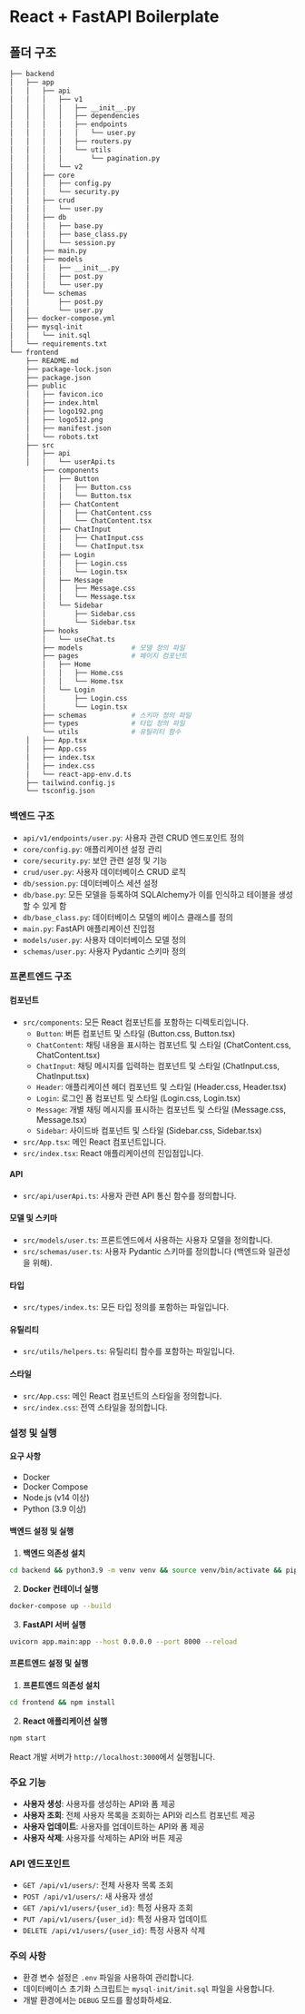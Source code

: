 # React + FastAPI Boilerplate

## 폴더 구조

```bash
├── backend
│   ├── app
│   │   ├── api
│   │   │   ├── v1
│   │   │   │   ├── __init__.py
│   │   │   │   ├── dependencies
│   │   │   │   ├── endpoints
│   │   │   │   │   └── user.py
│   │   │   │   ├── routers.py
│   │   │   │   └── utils
│   │   │   │       └── pagination.py
│   │   │   └── v2
│   │   ├── core
│   │   │   ├── config.py
│   │   │   └── security.py
│   │   ├── crud
│   │   │   └── user.py
│   │   ├── db
│   │   │   ├── base.py
│   │   │   ├── base_class.py
│   │   │   └── session.py
│   │   ├── main.py
│   │   ├── models
│   │   │   ├── __init__.py
│   │   │   ├── post.py
│   │   │   └── user.py
│   │   └── schemas
│   │       ├── post.py
│   │       └── user.py
│   ├── docker-compose.yml
│   ├── mysql-init
│   │   └── init.sql
│   └── requirements.txt
└── frontend
    ├── README.md
    ├── package-lock.json
    ├── package.json
    ├── public
    │   ├── favicon.ico
    │   ├── index.html
    │   ├── logo192.png
    │   ├── logo512.png
    │   ├── manifest.json
    │   └── robots.txt
    ├── src
    │   ├── api
    │   │   └── userApi.ts
        ├── components
        │   ├── Button
        │   │   ├── Button.css
        │   │   └── Button.tsx
        │   ├── ChatContent
        │   │   ├── ChatContent.css
        │   │   └── ChatContent.tsx
        │   ├── ChatInput
        │   │   ├── ChatInput.css
        │   │   └── ChatInput.tsx
        │   ├── Login
        │   │   ├── Login.css
        │   │   └── Login.tsx
        │   ├── Message
        │   │   ├── Message.css
        │   │   └── Message.tsx
        │   └── Sidebar
        │       ├── Sidebar.css
        │       └── Sidebar.tsx
        ├── hooks
        │   └── useChat.ts
        ├── models            # 모델 정의 파일
        ├── pages             # 페이지 컴포넌트
        │   ├── Home
        │   │   ├── Home.css
        │   │   └── Home.tsx
        │   └── Login
        │       ├── Login.css
        │       └── Login.tsx
        ├── schemas           # 스키마 정의 파일
        ├── types             # 타입 정의 파일
        └── utils             # 유틸리티 함수
    │   ├── App.tsx
    │   ├── App.css
    │   ├── index.tsx
    │   ├── index.css
    │   └── react-app-env.d.ts
    ├── tailwind.config.js
    └── tsconfig.json
```

### 백엔드 구조

- `api/v1/endpoints/user.py`: 사용자 관련 CRUD 엔드포인트 정의
- `core/config.py`: 애플리케이션 설정 관리
- `core/security.py`: 보안 관련 설정 및 기능
- `crud/user.py`: 사용자 데이터베이스 CRUD 로직
- `db/session.py`: 데이터베이스 세션 설정
- `db/base.py`: 모든 모델을 등록하여 SQLAlchemy가 이를 인식하고 테이블을 생성할 수 있게 함
- `db/base_class.py`: 데이터베이스 모델의 베이스 클래스를 정의
- `main.py`: FastAPI 애플리케이션 진입점
- `models/user.py`: 사용자 데이터베이스 모델 정의
- `schemas/user.py`: 사용자 Pydantic 스키마 정의

### 프론트엔드 구조

#### 컴포넌트
- `src/components`: 모든 React 컴포넌트를 포함하는 디렉토리입니다.
    - `Button`: 버튼 컴포넌트 및 스타일 (Button.css, Button.tsx)
    - `ChatContent`: 채팅 내용을 표시하는 컴포넌트 및 스타일 (ChatContent.css, ChatContent.tsx)
    - `ChatInput`: 채팅 메시지를 입력하는 컴포넌트 및 스타일 (ChatInput.css, ChatInput.tsx)
    - `Header`: 애플리케이션 헤더 컴포넌트 및 스타일 (Header.css, Header.tsx)
    - `Login`: 로그인 폼 컴포넌트 및 스타일 (Login.css, Login.tsx)
    - `Message`: 개별 채팅 메시지를 표시하는 컴포넌트 및 스타일 (Message.css, Message.tsx)
    - `Sidebar`: 사이드바 컴포넌트 및 스타일 (Sidebar.css, Sidebar.tsx)
- `src/App.tsx`: 메인 React 컴포넌트입니다.
- `src/index.tsx`: React 애플리케이션의 진입점입니다.

#### API
- `src/api/userApi.ts`: 사용자 관련 API 통신 함수를 정의합니다.

#### 모델 및 스키마
- `src/models/user.ts`: 프론트엔드에서 사용하는 사용자 모델을 정의합니다.
- `src/schemas/user.ts`: 사용자 Pydantic 스키마를 정의합니다 (백엔드와 일관성을 위해).

#### 타입
- `src/types/index.ts`: 모든 타입 정의를 포함하는 파일입니다.

#### 유틸리티
- `src/utils/helpers.ts`: 유틸리티 함수를 포함하는 파일입니다.

#### 스타일
- `src/App.css`: 메인 React 컴포넌트의 스타일을 정의합니다.
- `src/index.css`: 전역 스타일을 정의합니다.

### 설정 및 실행

#### 요구 사항

- Docker
- Docker Compose
- Node.js (v14 이상)
- Python (3.9 이상)

#### 백엔드 설정 및 실행

1. **백엔드 의존성 설치**

```bash
cd backend && python3.9 -m venv venv && source venv/bin/activate && pip install -r requirements.txt
```

2. **Docker 컨테이너 실행**

```bash
docker-compose up --build
```

3. **FastAPI 서버 실행**

```bash
uvicorn app.main:app --host 0.0.0.0 --port 8000 --reload
```

#### 프론트엔드 설정 및 실행

1. **프론트엔드 의존성 설치**

```bash
cd frontend && npm install
```

2. **React 애플리케이션 실행**

```bash
npm start
```

React 개발 서버가 `http://localhost:3000`에서 실행됩니다.

### 주요 기능

- **사용자 생성**: 사용자를 생성하는 API와 폼 제공
- **사용자 조회**: 전체 사용자 목록을 조회하는 API와 리스트 컴포넌트 제공
- **사용자 업데이트**: 사용자를 업데이트하는 API와 폼 제공
- **사용자 삭제**: 사용자를 삭제하는 API와 버튼 제공

### API 엔드포인트

- `GET /api/v1/users/`: 전체 사용자 목록 조회
- `POST /api/v1/users/`: 새 사용자 생성
- `GET /api/v1/users/{user_id}`: 특정 사용자 조회
- `PUT /api/v1/users/{user_id}`: 특정 사용자 업데이트
- `DELETE /api/v1/users/{user_id}`: 특정 사용자 삭제

### 주의 사항

- 환경 변수 설정은 `.env` 파일을 사용하여 관리합니다.
- 데이터베이스 초기화 스크립트는 `mysql-init/init.sql` 파일을 사용합니다.
- 개발 환경에서는 `DEBUG` 모드를 활성화하세요.
